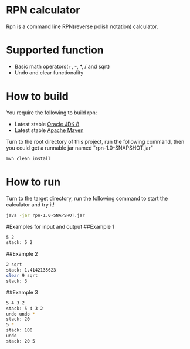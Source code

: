 # RPN calculator

Rpn is a command line RPN(reverse polish notation) calculator. 

# Supported function

- Basic math operators(+, -, *, / and sqrt)
- Undo and clear functionality

# How to build

You require the following to build rpn:

* Latest stable [Oracle JDK 8](http://www.oracle.com/technetwork/java/)
* Latest stable [Apache Maven](http://maven.apache.org/)

Turn to the root directory of this project, run the following command, then you could get a runnable jar named "rpn-1.0-SNAPSHOT.jar"
```bash
mvn clean install
```

# How to run

Turn to the target directory, run the following command to start the calculator and try it!
```bash
java -jar rpn-1.0-SNAPSHOT.jar
```
#Examples for input and output
##Example 1
```bash
5 2
stack: 5 2
```
##Example 2
```bash
2 sqrt 
stack: 1.4142135623
clear 9 sqrt
stack: 3
```
##Example 3
```bash
5 4 3 2
stack: 5 4 3 2
undo undo *
stack: 20
5 *
stack: 100
undo
stack: 20 5
```
